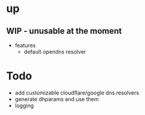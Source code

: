 # up

## WIP - unusable at the moment

- features
    - default opendns resolver


# Todo

- add customizable cloudflare/google dns resolvers
- generate dhparams and use them
- logging